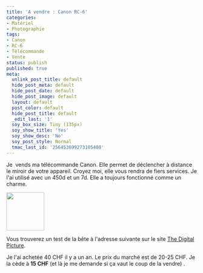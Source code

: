```yaml
---
title: 'A vendre : Canon RC-6'
categories:
- Matériel
- Photographie
tags:
- Canon
- RC-6
- Télécommande
- Vente
status: publish
published: true
meta:
  unlink_post_title: default
  hide_post_meta: default
  hide_post_date: default
  hide_post_image: default
  layout: default
  post_color: default
  hide_post_title: default
  _edit_last: '1'
  soy_box_size: Tiny (135px)
  soy_show_title: 'Yes'
  soy_show_desc: 'No'
  soy_post_style: Normal
  tmac_last_id: '256453699273105408'
---
```

Je  vends ma télécommande Canon. Elle permet de déclencher à distance le miroir de votre appareil. Croyez moi, elle vous rendra de fiers services. Je l'ai utilisé avec un 450d et un 7d. Elle a toujours fonctionné comme un charme.

<!--more-->

<a style="color: #ff4b33;" href="https://www.clicclac.ch/wordpress/wp-content/uploads/2011/12/Canon-RC-6-Wireless-Remote.jpg"><img class="size-thumbnail wp-image-4205 alignright" style="border-style: initial; border-color: initial;" title="Canon RC-6 Wireless Remote" src="https://www.clicclac.ch/wordpress/wp-content/uploads/2011/12/Canon-RC-6-Wireless-Remote-100x100.jpg" alt="" width="100" height="100" /></a>

Vous trouverez un test de la bête à l'adresse suivante sur le site <a title="Test de la télécommande RC-6" href="https://www.the-digital-picture.com/Reviews/Canon-RC-6-Wireless-Remote-Review.aspx">The Digital Picture</a>.

Je l'ai achetée 40 CHF il y a un an.
Le prix du marché est de 20-25 CHF.
Je la cède à <strong>15 CHF</strong> (et là je me demande si ça vaut le coup de la vendre) .
